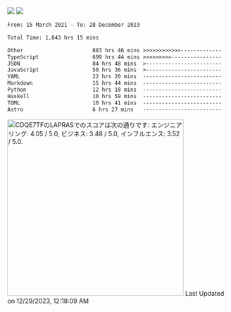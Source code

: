 <div>
  <img src="https://github-readme-stats.vercel.app/api?username=naporin0624&count_private=true&show_icons=true" />
  <img src="https://github-readme-stats.vercel.app/api/top-langs/?username=naporin0624&layout=compact&hide=css" />
  <!--START_SECTION:waka-->

```txt
From: 15 March 2021 - To: 28 December 2023

Total Time: 1,843 hrs 15 mins

Other                      883 hrs 46 mins >>>>>>>>>>>>-------------   47.95 %
TypeScript                 699 hrs 44 mins >>>>>>>>>----------------   37.96 %
JSON                       84 hrs 48 mins  >------------------------   04.60 %
JavaScript                 50 hrs 36 mins  >------------------------   02.75 %
YAML                       22 hrs 20 mins  -------------------------   01.21 %
Markdown                   15 hrs 44 mins  -------------------------   00.85 %
Python                     12 hrs 18 mins  -------------------------   00.67 %
Haskell                    10 hrs 59 mins  -------------------------   00.60 %
TOML                       10 hrs 41 mins  -------------------------   00.58 %
Astro                      6 hrs 27 mins   -------------------------   00.35 %
```

<!--END_SECTION:waka-->
  
  <!--START_SECTION:lapras-card-->
<p ><a href="https://lapras.com/public/CDQE7TF" target="_blank" rel="noopener noreferrer"><img alt="CDQE7TFのLAPRASでのスコアは次の通りです: エンジニアリング: 4.05 / 5.0, ビジネス: 3.48 / 5.0, インフルエンス: 3.52 / 5.0." src="https://lapras-card-generator.vercel.app/api/svg?e=4.05&b=3.48&i=3.52&b1=%23232323&b2=%236d6d6d&i1=%23212121&i2=%23818181&l=ja" width="400" ></a>  
Last Updated on 12/29/2023, 12:18:09 AM</p>
<!--END_SECTION:lapras-card-->
</div>
